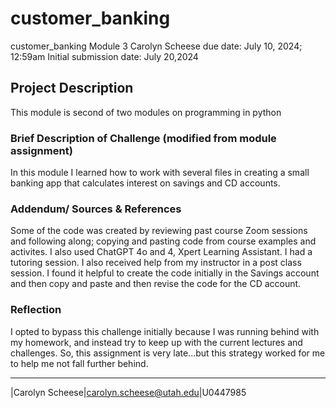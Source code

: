 # customer_banking
customer_banking
Module 3
Carolyn Scheese
due date: July 10, 2024;  12:59am
Initial submission date: July 20,2024

## Project Description 
This module is second of two modules on programming in python

### Brief Description of Challenge (modified from module assignment)
In this module I learned how to work with several files in creating a small banking app that calculates interest on savings and CD accounts. 

### Addendum/ Sources & References
Some of the code was created by reviewing past course Zoom sessions and following along; copying and pasting code from course examples and activites. I also used ChatGPT 4o and 4, Xpert Learning Assistant. I had a tutoring session. I also received help from my instructor in a post class session. I found it helpful to create the code initially in the Savings account and then copy and paste and then revise the code for the CD account. 


### Reflection
I opted to bypass this challenge initially because I was running behind with my homework, and instead try to keep up with the current lectures and challenges. So, this assignment is very late...but this strategy worked for me to help me not fall further behind. 

***
|Carolyn Scheese|carolyn.scheese@utah.edu|U0447985
